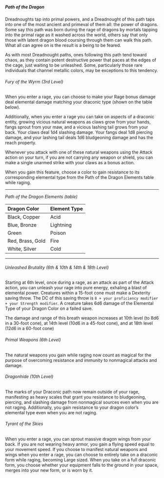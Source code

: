 ##### Path of the Dragon

Dreadnoughts tap into primal powers, and a Dreadnought of this path taps into one of the most ancient and primeval of them all: the power of dragons.
Some say this path was born during the rage of dragons by mortals tapping into the primal rage as it washed across the world, others say that only those with latent dragon blood coursing through them can walk this path.
What all can agree on is the result is a being to be feared.

As with most Dreadnought paths, ones following this path tend toward chaos, as they contain potent destructive power that paces at the edges of the cage, just waiting to be unleashed.
Some, particularly those rare individuals that channel metallic colors, may be exceptions to this tendency.

###### Fury of the Wyrm (3rd Level)

When you enter a rage, you can choose to make your Rage bonus damage deal elemental damage matching your draconic type (shown on the table below).

Additionally, when you enter a rage you can take on aspects of a draconic entity, growing vicious natural weapons as claws grow from your hands, fangs sprout from your maw, and a vicious lashing tail grows from your back.
Your claws deal 1d4 slashing damage.
Your fangs deal 1d8 piercing damage, and your lashing tail deals 1d6 bludgeoning damage and has the reach property.

Whenever you attack with one of these natural weapons using the Attack action on your turn, if you are not carrying any weapon or shield, you can make a single unarmed strike with your claws as a bonus action.

When you gain this feature, choose a color to gain resistance to its corresponding elemental type from the Path of the Dragon Elements table while raging.

___
<!-- markdownlint-disable-next-line no-emphasis-as-heading -->
_Path of the Dragon Elements (table)_

| Dragon Color     | Element Type |
|:-----------------|:-------------|
| Black, Copper    | Acid         |
| Blue, Bronze     | Lightning    |
| Green            | Poison       |
| Red, Brass, Gold | Fire         |
| White, Silver    | Cold         |

___

###### Unleashed Brutality (6th & 10th & 14th & 18th Level)

Starting at 6th level, once during a rage, as an attack as part of the Attack action, you can unleash your rage into pure energy, exhaling a blast of elemental power.
Creatures within a 15-foot cone must make a Dexterity saving throw.
The DC of this saving throw is `8 + your proficiency modifier + your Strength modifier`.
A creature takes 6d6 damage of the Elemental Type of your Dragon Color on a failed save.

The damage and range of this breath weapon increases at 10th level (to 8d6 in a 30-foot cone), at 14th level (10d6 in a 45-foot cone), and at 18th level (12d6 in a 60-foot cone)

###### Primal Weapons (6th Level)

The natural weapons you gain while raging now count as magical for the purpose of overcoming resistance and immunity to nonmagical attacks and damage.

###### Dragonhide (10th Level)

The marks of your Draconic path now remain outside of your rage, manifesting as heavy scales that grant you resistance to bludgeoning, piercing, and slashing damage from nonmagical sources even when you are not raging.
Additionally, you gain resistance to your dragon color’s elemental type even when you are not raging.

###### Tyrant of the Skies

When you enter a rage, you can sprout massive dragon wings from your back.
If you are not wearing heavy armor, you gain a flying speed equal to your movement speed.
If you choose to manifest natural weapons and wings when you enter a rage, you can choose to entirely take on a draconic form while raging, becoming Large sized.
When you take on a full draconic form, you choose whether your equipment falls to the ground in your space, merges into your new form, or is worn by it.
